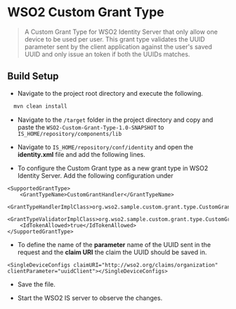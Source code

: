# WSO2 Custom Grant Type
 
> A Custom Grant Type for WSO2 Identity Server that only allow one device to be used per user. This grant type validates the UUID parameter sent by the client application against the user's saved UUID and only issue an token if both the UUIDs matches.

## Build Setup

* Navigate to the project root directory and execute the following.
``` bash
  mvn clean install
```
* Navigate to the `/target` folder in the project directory and copy and paste the `WSO2-Custom-Grant-Type-1.0-SNAPSHOT` to `IS_HOME/repository/components/lib`

* Navigate to `IS_HOME/repository/conf/identity` and open the **identity.xml** file and add the following lines.
- To configure the Custom Grant type as a new grant type in WSO2 Identity Server. Add the following configuration under <SupportedGrantTypes>
```
<SupportedGrantType>
    <GrantTypeName>CustomGrantHandler</GrantTypeName>
    <GrantTypeHandlerImplClass>org.wso2.sample.custom.grant.type.CustomGrantHandler</GrantTypeHandlerImplClass>
    <GrantTypeValidatorImplClass>org.wso2.sample.custom.grant.type.CustomGrantValidator</GrantTypeValidatorImplClass>
    <IdTokenAllowed>true</IdTokenAllowed>
</SupportedGrantType>
``` 
 - To define the name of the **parameter** name of the UUID sent in the request and the **claim URI** the claim the UUID should be saved in.
```
<SingleDeviceConfigs claimURI="http://wso2.org/claims/organization" clientParameter="uuidClient"></SingleDeviceConfigs>
``` 
* Save the file.

* Start the WSO2 IS server to observe the changes.
